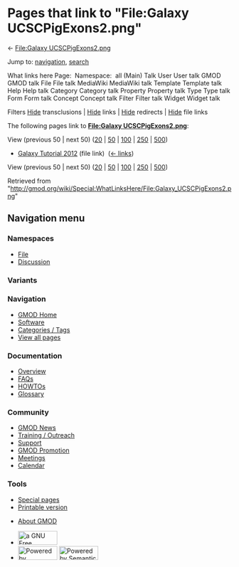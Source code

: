 <div id="mw-page-base" class="noprint">

</div>

<div id="mw-head-base" class="noprint">

</div>

<div id="content" class="mw-body" role="main">

<span id="top"></span>

<div id="mw-js-message" style="display:none;">

</div>



# <span dir="auto">Pages that link to "File:Galaxy UCSCPigExons2.png"</span>

<div id="bodyContent">

<div id="contentSub">

← [File:Galaxy
UCSCPigExons2.png](/wiki/File:Galaxy_UCSCPigExons2.png "File:Galaxy UCSCPigExons2.png")

</div>

<div id="jump-to-nav" class="mw-jump">

Jump to: [navigation](#mw-navigation), [search](#p-search)

</div>

<div id="mw-content-text">

What links here Page:  Namespace:  all (Main) Talk User User talk GMOD
GMOD talk File File talk MediaWiki MediaWiki talk Template Template talk
Help Help talk Category Category talk Property Property talk Type Type
talk Form Form talk Concept Concept talk Filter Filter talk Widget
Widget talk

Filters
[Hide](/mediawiki/index.php?title=Special:WhatLinksHere/File:Galaxy_UCSCPigExons2.png&hidetrans=1 "Special:WhatLinksHere/File:Galaxy UCSCPigExons2.png")
transclusions \|
[Hide](/mediawiki/index.php?title=Special:WhatLinksHere/File:Galaxy_UCSCPigExons2.png&hidelinks=1 "Special:WhatLinksHere/File:Galaxy UCSCPigExons2.png")
links \|
[Hide](/mediawiki/index.php?title=Special:WhatLinksHere/File:Galaxy_UCSCPigExons2.png&hideredirs=1 "Special:WhatLinksHere/File:Galaxy UCSCPigExons2.png")
redirects \|
[Hide](/mediawiki/index.php?title=Special:WhatLinksHere/File:Galaxy_UCSCPigExons2.png&hideimages=1 "Special:WhatLinksHere/File:Galaxy UCSCPigExons2.png")
file links

The following pages link to **[File:Galaxy
UCSCPigExons2.png](/wiki/File:Galaxy_UCSCPigExons2.png "File:Galaxy UCSCPigExons2.png")**:

View (previous 50 \| next 50)
([20](/mediawiki/index.php?title=Special:WhatLinksHere/File:Galaxy_UCSCPigExons2.png&limit=20 "Special:WhatLinksHere/File:Galaxy UCSCPigExons2.png")
\|
[50](/mediawiki/index.php?title=Special:WhatLinksHere/File:Galaxy_UCSCPigExons2.png&limit=50 "Special:WhatLinksHere/File:Galaxy UCSCPigExons2.png")
\|
[100](/mediawiki/index.php?title=Special:WhatLinksHere/File:Galaxy_UCSCPigExons2.png&limit=100 "Special:WhatLinksHere/File:Galaxy UCSCPigExons2.png")
\|
[250](/mediawiki/index.php?title=Special:WhatLinksHere/File:Galaxy_UCSCPigExons2.png&limit=250 "Special:WhatLinksHere/File:Galaxy UCSCPigExons2.png")
\|
[500](/mediawiki/index.php?title=Special:WhatLinksHere/File:Galaxy_UCSCPigExons2.png&limit=500 "Special:WhatLinksHere/File:Galaxy UCSCPigExons2.png"))

- [Galaxy Tutorial
  2012](/wiki/Galaxy_Tutorial_2012 "Galaxy Tutorial 2012") (file link) ‎
  <span class="mw-whatlinkshere-tools">([←
  links](/mediawiki/index.php?title=Special:WhatLinksHere&target=Galaxy+Tutorial+2012 "Special:WhatLinksHere"))</span>

View (previous 50 \| next 50)
([20](/mediawiki/index.php?title=Special:WhatLinksHere/File:Galaxy_UCSCPigExons2.png&limit=20 "Special:WhatLinksHere/File:Galaxy UCSCPigExons2.png")
\|
[50](/mediawiki/index.php?title=Special:WhatLinksHere/File:Galaxy_UCSCPigExons2.png&limit=50 "Special:WhatLinksHere/File:Galaxy UCSCPigExons2.png")
\|
[100](/mediawiki/index.php?title=Special:WhatLinksHere/File:Galaxy_UCSCPigExons2.png&limit=100 "Special:WhatLinksHere/File:Galaxy UCSCPigExons2.png")
\|
[250](/mediawiki/index.php?title=Special:WhatLinksHere/File:Galaxy_UCSCPigExons2.png&limit=250 "Special:WhatLinksHere/File:Galaxy UCSCPigExons2.png")
\|
[500](/mediawiki/index.php?title=Special:WhatLinksHere/File:Galaxy_UCSCPigExons2.png&limit=500 "Special:WhatLinksHere/File:Galaxy UCSCPigExons2.png"))

</div>

<div class="printfooter">

Retrieved from
"<http://gmod.org/wiki/Special:WhatLinksHere/File:Galaxy_UCSCPigExons2.png>"

</div>

<div id="catlinks" class="catlinks catlinks-allhidden">

</div>

<div class="visualClear">

</div>

</div>

</div>

<div id="mw-navigation">

## Navigation menu

<div id="mw-head">



<div id="left-navigation">

<div id="p-namespaces" class="vectorTabs" role="navigation"
aria-labelledby="p-namespaces-label">

### Namespaces

- <span id="ca-nstab-image"><a href="/wiki/File:Galaxy_UCSCPigExons2.png" accesskey="c"
  title="View the file page [c]">File</a></span>
- <span id="ca-talk"><a
  href="/mediawiki/index.php?title=File_talk:Galaxy_UCSCPigExons2.png&amp;action=edit&amp;redlink=1"
  accesskey="t"
  title="Discussion about the content page [t]">Discussion</a></span>

</div>

<div id="p-variants" class="vectorMenu emptyPortlet" role="navigation"
aria-labelledby="p-variants-label">

### 

### Variants[](#)

<div class="menu">

</div>

</div>

</div>

<div id="right-navigation">





</div>



</div>

</div>

</div>

<div id="mw-panel">

<div id="p-logo" role="banner">

<a href="/wiki/Main_Page"
style="background-image: url(http://gmod.org/images/GMOD-cogs.png);"
title="Visit the main page"></a>

</div>

<div id="p-Navigation" class="portal" role="navigation"
aria-labelledby="p-Navigation-label">

### Navigation

<div class="body">

- <span id="n-GMOD-Home">[GMOD Home](/wiki/Main_Page)</span>
- <span id="n-Software">[Software](/wiki/GMOD_Components)</span>
- <span id="n-Categories-.2F-Tags">[Categories /
  Tags](/wiki/Categories)</span>
- <span id="n-View-all-pages">[View all
  pages](/wiki/Special:AllPages)</span>

</div>

</div>

<div id="p-Documentation" class="portal" role="navigation"
aria-labelledby="p-Documentation-label">

### Documentation

<div class="body">

- <span id="n-Overview">[Overview](/wiki/Overview)</span>
- <span id="n-FAQs">[FAQs](/wiki/Category:FAQ)</span>
- <span id="n-HOWTOs">[HOWTOs](/wiki/Category:HOWTO)</span>
- <span id="n-Glossary">[Glossary](/wiki/Glossary)</span>

</div>

</div>

<div id="p-Community" class="portal" role="navigation"
aria-labelledby="p-Community-label">

### Community

<div class="body">

- <span id="n-GMOD-News">[GMOD News](/wiki/GMOD_News)</span>
- <span id="n-Training-.2F-Outreach">[Training /
  Outreach](/wiki/Training_and_Outreach)</span>
- <span id="n-Support">[Support](/wiki/Support)</span>
- <span id="n-GMOD-Promotion">[GMOD
  Promotion](/wiki/GMOD_Promotion)</span>
- <span id="n-Meetings">[Meetings](/wiki/Meetings)</span>
- <span id="n-Calendar">[Calendar](/wiki/Calendar)</span>

</div>

</div>

<div id="p-tb" class="portal" role="navigation"
aria-labelledby="p-tb-label">

### Tools

<div class="body">

- <span id="t-specialpages"><a href="/wiki/Special:SpecialPages" accesskey="q"
  title="A list of all special pages [q]">Special pages</a></span>
- <span id="t-print"><a
  href="/mediawiki/index.php?title=Special:WhatLinksHere/File:Galaxy_UCSCPigExons2.png&amp;printable=yes"
  rel="alternate" accesskey="p"
  title="Printable version of this page [p]">Printable version</a></span>

</div>

</div>

</div>

</div>

<div id="footer" role="contentinfo">

- <span id="footer-places-about">[About
  GMOD](/wiki/GMOD:About "GMOD:About")</span>

<!-- -->

- <span id="footer-copyrightico">[<img src="http://www.gnu.org/graphics/gfdl-logo-small.png" width="88"
  height="31" alt="a GNU Free Documentation License" />](http://www.gnu.org/licenses/fdl-1.3.html)</span>
- <span id="footer-poweredbyico">[<img src="/mediawiki/skins/common/images/poweredby_mediawiki_88x31.png"
  width="88" height="31" alt="Powered by MediaWiki" />](//www.mediawiki.org/)
  [<img
  src="/mediawiki/extensions/SemanticMediaWiki/includes/../resources/images/smw_button.png"
  width="88" height="31" alt="Powered by Semantic MediaWiki" />](https://www.semantic-mediawiki.org/wiki/Semantic_MediaWiki)</span>

<div style="clear:both">

</div>

</div>
